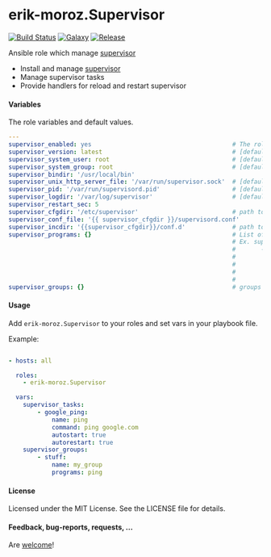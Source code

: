 erik-moroz.Supervisor
=================

[![Build Status](https://travis-ci.org/erik-moroz/Supervisor.svg)](https://travis-ci.org/erik-moroz/Supervisor)
[![Galaxy](http://img.shields.io/badge/erik-moroz.Supervisor-blue.svg?style=flat-square)](https://galaxy.sudo.com/list#/roles/885)
[![Release](https://img.shields.io/github/release/erik-moroz/Supervisor.svg?style=flat-square)]()

Ansible role which manage [supervisor](http://supervisord.org)

* Install and manage [supervisor](http://supervisord.org)
* Manage supervisor tasks
* Provide handlers for reload and restart supervisor

#### Variables

The role variables and default values.

```yaml
---
supervisor_enabled: yes                                       # The role is enabled
supervisor_version: latest                                    # [default: latest]: Supervisor version to install (e.g. latest, 3.3.1)
supervisor_system_user: root                                  # [default: root]: Name of the user that should own the config file/directory
supervisor_system_group: root                                 # [default: root]: Name of the group that should own the config file/directory
supervisor_bindir: '/usr/local/bin'
supervisor_unix_http_server_file: '/var/run/supervisor.sock'  # [default: /var/run/supervisor.sock]: A path to a UNIX domain socket (e.g. /tmp/supervisord.sock) on which supervisor will listen for HTTP/XML-RPC requests. supervisorctl uses XML-RPC to communicate with supervisord over this port
supervisor_pid: '/var/run/supervisord.pid'                    # [default: /var/run/supervisord.pid]: The location in which supervisord keeps its pid file
supervisor_logdir: '/var/log/supervisor'                      # [default: /var/log/supervisor/supervisord.log]: The path to the activity log of the supervisord process
supervisor_restart_sec: 5
supervisor_cfgdir: '/etc/supervisor'                          # path to config directory
supervisor_conf_file: '{{ supervisor_cfgdir }}/supervisord.conf'
supervisor_incdir: '{{supervisor_cfgdir}}/conf.d'             # path to include directory
supervisor_programs: {}                                       # List of supervisor programs
                                                              # Ex. supervisor_tasks:
                                                              #       - django_application:
                                                              #         name: "project-django"
                                                              #         command: "/usr/bin/python ./manage.py runserver"
                                                              #         option: value
                                                              #         option: value
supervisor_groups: {}                                         # groups of tasks

```

#### Usage

Add `erik-moroz.Supervisor` to your roles and set vars in your playbook file.

Example:

```yaml

- hosts: all

  roles:
    - erik-moroz.Supervisor

  vars:
    supervisor_tasks:
        - google_ping:
            name: ping
            command: ping google.com
            autostart: true
            autorestart: true
    supervisor_groups:
        - stuff:
            name: my_group
            programs: ping
```

#### License

Licensed under the MIT License. See the LICENSE file for details.

#### Feedback, bug-reports, requests, ...

Are [welcome](https://github.com/erik-moroz/Supervisor/issues)!

